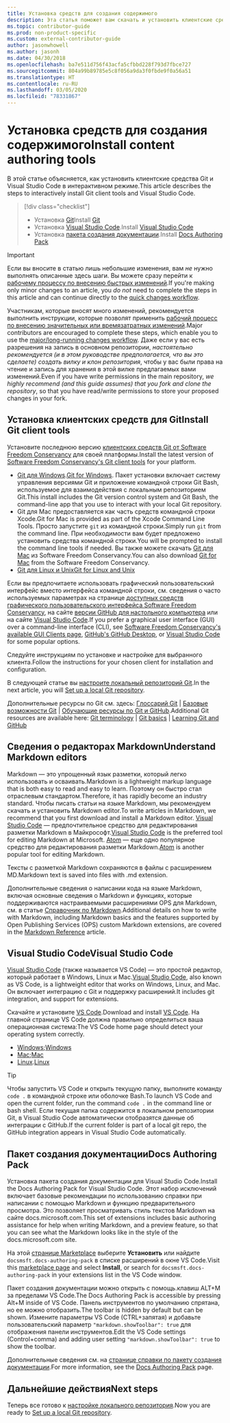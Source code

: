 ```yaml
---
title: Установка средств для создания содержимого
description: Эта статья поможет вам скачать и установить клиентские средства, необходимые для редактирования файлов Markdown и работы с Git.
ms.topic: contributor-guide
ms.prod: non-product-specific
ms.custom: external-contributor-guide
author: jasonwhowell
ms.author: jasonh
ms.date: 04/30/2018
ms.openlocfilehash: ba7e511d756f43acfa5cfbbd228f793d7fbce727
ms.sourcegitcommit: 804a99b89785e5c8f056a9da3f0fbde9f0a56a51
ms.translationtype: HT
ms.contentlocale: ru-RU
ms.lasthandoff: 03/05/2020
ms.locfileid: "78331867"
---
```

# <a name="install-content-authoring-tools"></a><span data-ttu-id="4cb4c-103">Установка средств для создания содержимого</span><span class="sxs-lookup"><span data-stu-id="4cb4c-103">Install content authoring tools</span></span>

<span data-ttu-id="4cb4c-104">В этой статье объясняется, как установить клиентские средства Git и Visual Studio Code в интерактивном режиме.</span><span class="sxs-lookup"><span data-stu-id="4cb4c-104">This article describes the steps to interactively install Git client tools and Visual Studio Code.</span></span>
> [!div class="checklist"]
> * <span data-ttu-id="4cb4c-105">Установка [Git](https://git-scm.com/)</span><span class="sxs-lookup"><span data-stu-id="4cb4c-105">Install [Git](https://git-scm.com/)</span></span>
> * <span data-ttu-id="4cb4c-106">Установка [Visual Studio Code](https://code.visualstudio.com/).</span><span class="sxs-lookup"><span data-stu-id="4cb4c-106">Install [Visual Studio Code](https://code.visualstudio.com/)</span></span>
> * <span data-ttu-id="4cb4c-107">Установка [пакета создания документации](https://marketplace.visualstudio.com/items?itemName=docsmsft.docs-authoring-pack).</span><span class="sxs-lookup"><span data-stu-id="4cb4c-107">Install [Docs Authoring Pack](https://marketplace.visualstudio.com/items?itemName=docsmsft.docs-authoring-pack)</span></span>

>[!IMPORTANT]
> <span data-ttu-id="4cb4c-108">Если вы вносите в статью лишь небольшие изменения, вам *не* нужно выполнять описанные здесь шаги. Вы можете сразу перейти к [рабочему процессу по внесению быстрых изменений](index.md#quick-edits-to-existing-documents).</span><span class="sxs-lookup"><span data-stu-id="4cb4c-108">If you're making only minor changes to an article, you *do not* need to complete the steps in this article and can continue directly to the [quick changes workflow](index.md#quick-edits-to-existing-documents).</span></span>
>
> <span data-ttu-id="4cb4c-109">Участникам, которые вносят много изменений, рекомендуется выполнить инструкции, которые позволят применить [рабочий процесс по внесению значительных или времязатратных изменений](how-to-write-workflows-major.md).</span><span class="sxs-lookup"><span data-stu-id="4cb4c-109">Major contributors are encouraged to complete these steps, which enable you to use the [major/long-running changes workflow](how-to-write-workflows-major.md).</span></span> <span data-ttu-id="4cb4c-110">Даже если у вас есть разрешения на запись в основном репозитории, *настоятельно рекомендуется (и в этом руководстве предполагается, что вы это сделаете) создать вилку и клон репозитория*, чтобы у вас были права на чтение и запись для хранения в этой вилке предлагаемых вами изменений.</span><span class="sxs-lookup"><span data-stu-id="4cb4c-110">Even if you have write permissions in the main repository, *we highly recommend (and this guide assumes) that you fork and clone the repository*, so that you have read/write permissions to store your proposed changes in your fork.</span></span>

## <a name="install-git-client-tools"></a><span data-ttu-id="4cb4c-111">Установка клиентских средств для Git</span><span class="sxs-lookup"><span data-stu-id="4cb4c-111">Install Git client tools</span></span> 

 <span data-ttu-id="4cb4c-112">Установите последнюю версию [клиентских средств Git от Software Freedom Conservancy](https://git-scm.com/download/) для своей платформы.</span><span class="sxs-lookup"><span data-stu-id="4cb4c-112">Install the latest version of [Software Freedom Conservancy's Git client tools](https://git-scm.com/download/) for your platform.</span></span> 

* <span data-ttu-id="4cb4c-113">[Git для Windows](https://git-scm.com/download/win).</span><span class="sxs-lookup"><span data-stu-id="4cb4c-113">[Git for Windows](https://git-scm.com/download/win).</span></span> <span data-ttu-id="4cb4c-114">Пакет установки включает систему управления версиями Git и приложение командной строки Git Bash, используемое для взаимодействия с локальным репозиторием Git.</span><span class="sxs-lookup"><span data-stu-id="4cb4c-114">This install includes the Git version control system and Git Bash, the command-line app that you use to interact with your local Git repository.</span></span>
* <span data-ttu-id="4cb4c-115">Git для Mac предоставляется как часть средств командной строки Xcode.</span><span class="sxs-lookup"><span data-stu-id="4cb4c-115">Git for Mac is provided as part of the Xcode Command Line Tools.</span></span> <span data-ttu-id="4cb4c-116">Просто запустите `git` из командной строки.</span><span class="sxs-lookup"><span data-stu-id="4cb4c-116">Simply run `git` from the command line.</span></span> <span data-ttu-id="4cb4c-117">При необходимости вам будет предложено установить средства командной строки.</span><span class="sxs-lookup"><span data-stu-id="4cb4c-117">You will be prompted to install the command line tools if needed.</span></span> <span data-ttu-id="4cb4c-118">Вы также можете скачать [Git для Mac](https://git-scm.com/download/mac) из Software Freedom Conservancy.</span><span class="sxs-lookup"><span data-stu-id="4cb4c-118">You can also download [Git for Mac](https://git-scm.com/download/mac) from the Software Freedom Conservancy.</span></span>
* [<span data-ttu-id="4cb4c-119">Git для Linux и Unix</span><span class="sxs-lookup"><span data-stu-id="4cb4c-119">Git for Linux and Unix</span></span>](https://git-scm.com/download/linux)

<span data-ttu-id="4cb4c-120">Если вы предпочитаете использовать графический пользовательский интерфейс вместо интерфейса командной строки, см. сведения о часто используемых параметрах на странице [доступных средств графического пользовательского интерфейса Software Freedom Conservancy](https://git-scm.com/downloads/guis), на сайте [версии GitHub для настольного компьютера](https://desktop.github.com/) или на сайте [Visual Studio Code](https://www.visualstudio.com/products/code-vs.aspx).</span><span class="sxs-lookup"><span data-stu-id="4cb4c-120">If you prefer a graphical user interface (GUI) over a command-line interface (CLI), see [Software Freedom Conservancy's available GUI Clients page](https://git-scm.com/downloads/guis), [GitHub's GitHub Desktop](https://desktop.github.com/), or [Visual Studio Code](https://www.visualstudio.com/products/code-vs.aspx) for some popular options.</span></span>

<span data-ttu-id="4cb4c-121">Следуйте инструкциям по установке и настройке для выбранного клиента.</span><span class="sxs-lookup"><span data-stu-id="4cb4c-121">Follow the instructions for your chosen client for installation and configuration.</span></span>

<span data-ttu-id="4cb4c-122">В следующей статье вы [настроите локальный репозиторий Git](get-started-setup-local.md).</span><span class="sxs-lookup"><span data-stu-id="4cb4c-122">In the next article, you will [Set up a local Git repository](get-started-setup-local.md).</span></span>

   <span data-ttu-id="4cb4c-123">Дополнительные ресурсы по Git см. здесь: [Глоссарий Git](https://help.github.com/articles/github-glossary) | [Базовые возможности Git](https://git-scm.com/book/en/v2/Getting-Started-Git-Basics) | [Обучающие ресурсы по Git и GitHub](https://help.github.com/articles/good-resources-for-learning-git-and-github/).</span><span class="sxs-lookup"><span data-stu-id="4cb4c-123">Additional Git resources are available here: [Git terminology](https://help.github.com/articles/github-glossary) | [Git basics](https://git-scm.com/book/en/v2/Getting-Started-Git-Basics) | [Learning Git and GitHub](https://help.github.com/articles/good-resources-for-learning-git-and-github/)</span></span>

## <a name="understand-markdown-editors"></a><span data-ttu-id="4cb4c-124">Сведения о редакторах Markdown</span><span class="sxs-lookup"><span data-stu-id="4cb4c-124">Understand Markdown editors</span></span>

<span data-ttu-id="4cb4c-125">Markdown — это упрощенный язык разметки, который легко использовать и осваивать.</span><span class="sxs-lookup"><span data-stu-id="4cb4c-125">Markdown is a lightweight markup language that is both easy to read and easy to learn.</span></span> <span data-ttu-id="4cb4c-126">Поэтому он быстро стал отраслевым стандартом.</span><span class="sxs-lookup"><span data-stu-id="4cb4c-126">Therefore, it has rapidly become an industry standard.</span></span> <span data-ttu-id="4cb4c-127">Чтобы писать статьи на языке Markdown, мы рекомендуем скачать и установить Markdown editor.</span><span class="sxs-lookup"><span data-stu-id="4cb4c-127">To write articles in Markdown, we recommend that you first download and install a Markdown editor.</span></span>  <span data-ttu-id="4cb4c-128">[Visual Studio Code](https://code.visualstudio.com/) — предпочтительное средство для редактирования разметки Markdown в Майкрософт.</span><span class="sxs-lookup"><span data-stu-id="4cb4c-128">[Visual Studio Code](https://code.visualstudio.com/) is the preferred tool for editing Markdown at Microsoft.</span></span> <span data-ttu-id="4cb4c-129">[Atom](https://atom.io) — еще одно популярное средство для редактирования разметки Markdown.</span><span class="sxs-lookup"><span data-stu-id="4cb4c-129">[Atom](https://atom.io) is another popular tool for editing Markdown.</span></span>

<span data-ttu-id="4cb4c-130">Тексты с разметкой Markdown сохраняются в файлы с расширением MD.</span><span class="sxs-lookup"><span data-stu-id="4cb4c-130">Markdown text is saved into files with .md extension.</span></span>

<span data-ttu-id="4cb4c-131">Дополнительные сведения о написании кода на языке Markdown, включая основные сведения о Markdown и функциях, которые поддерживаются настраиваемыми расширениями OPS для Markdown, см. в статье [Справочник по Markdown](markdown-reference.md).</span><span class="sxs-lookup"><span data-stu-id="4cb4c-131">Additional details on how to write with Markdown, including Markdown basics and the features supported by Open Publishing Services (OPS) custom Markdown extensions, are covered in the [Markdown Reference](markdown-reference.md) article.</span></span>

## <a name="visual-studio-code"></a><span data-ttu-id="4cb4c-132">Visual Studio Code</span><span class="sxs-lookup"><span data-stu-id="4cb4c-132">Visual Studio Code</span></span>

<span data-ttu-id="4cb4c-133">[Visual Studio Code](https://code.visualstudio.com/) (также называется VS Code) — это простой редактор, который работает в Windows, Linux и Mac.</span><span class="sxs-lookup"><span data-stu-id="4cb4c-133">[Visual Studio Code](https://code.visualstudio.com/), also known as VS Code, is a lightweight editor that works on Windows, Linux, and Mac.</span></span> <span data-ttu-id="4cb4c-134">Он включает интеграцию с Git и поддержку расширений.</span><span class="sxs-lookup"><span data-stu-id="4cb4c-134">It includes git integration, and support for extensions.</span></span>

<span data-ttu-id="4cb4c-135">Скачайте и установите [VS Code](https://code.visualstudio.com/).</span><span class="sxs-lookup"><span data-stu-id="4cb4c-135">Download and install [VS Code](https://code.visualstudio.com/).</span></span> <span data-ttu-id="4cb4c-136">На главной странице VS Code должна правильно определиться ваша операционная система:</span><span class="sxs-lookup"><span data-stu-id="4cb4c-136">The VS Code home page should detect your operating system correctly.</span></span>

- <span data-ttu-id="4cb4c-137">[Windows](https://code.visualstudio.com/docs/setup/windows);</span><span class="sxs-lookup"><span data-stu-id="4cb4c-137">[Windows](https://code.visualstudio.com/docs/setup/windows)</span></span>
- <span data-ttu-id="4cb4c-138">[Mac](https://code.visualstudio.com/docs/setup/mac);</span><span class="sxs-lookup"><span data-stu-id="4cb4c-138">[Mac](https://code.visualstudio.com/docs/setup/mac)</span></span>
- <span data-ttu-id="4cb4c-139">[Linux](https://code.visualstudio.com/docs/setup/linux).</span><span class="sxs-lookup"><span data-stu-id="4cb4c-139">[Linux](https://code.visualstudio.com/docs/setup/linux)</span></span>

> [!TIP]
> <span data-ttu-id="4cb4c-140">Чтобы запустить VS Code и открыть текущую папку, выполните команду `code .` в командной строке или оболочке Bash.</span><span class="sxs-lookup"><span data-stu-id="4cb4c-140">To launch VS Code and open the current folder, run the command `code .` in the command line or bash shell.</span></span> <span data-ttu-id="4cb4c-141">Если текущая папка содержится в локальном репозитории Git, в Visual Studio Code автоматически отобразятся данные об интеграции с GitHub.</span><span class="sxs-lookup"><span data-stu-id="4cb4c-141">If the current folder is part of a local git repo, the GitHub integration appears in Visual Studio Code automatically.</span></span>

## <a name="docs-authoring-pack"></a><span data-ttu-id="4cb4c-142">Пакет создания документации</span><span class="sxs-lookup"><span data-stu-id="4cb4c-142">Docs Authoring Pack</span></span>
<span data-ttu-id="4cb4c-143">Установка пакета создания документации для Visual Studio Code.</span><span class="sxs-lookup"><span data-stu-id="4cb4c-143">Install the Docs Authoring Pack for Visual Studio Code.</span></span> <span data-ttu-id="4cb4c-144">Этот набор исключений включает базовые рекомендации по использованию справки при написании с помощью Markdown и функцию предварительного просмотра. Это позволяет просматривать стиль текстов Markdown на сайте docs.microsoft.com.</span><span class="sxs-lookup"><span data-stu-id="4cb4c-144">This set of extensions includes basic authoring assistance for help when writing Markdown, and a preview feature, so that you can see what the Markdown looks like in the style of the docs.microsoft.com site.</span></span>

   <span data-ttu-id="4cb4c-145">На этой [странице Marketplace](https://marketplace.visualstudio.com/items?itemName=docsmsft.docs-authoring-pack) выберите **Установить** или найдите `docsmsft.docs-authoring-pack` в списке расширений в окне VS Code.</span><span class="sxs-lookup"><span data-stu-id="4cb4c-145">Visit this [marketplace page](https://marketplace.visualstudio.com/items?itemName=docsmsft.docs-authoring-pack) and select **Install**, or search for `docsmsft.docs-authoring-pack` in your extensions list in the VS Code window.</span></span> 

   <span data-ttu-id="4cb4c-146">Пакет создания документации можно открыть с помощь.клавиш ALT+M за пределами VS Code.</span><span class="sxs-lookup"><span data-stu-id="4cb4c-146">The Docs Authoring Pack is accessible by pressing Alt+M inside of VS Code.</span></span> <span data-ttu-id="4cb4c-147">Панель инструментов по умолчанию спрятана, но ее можно отобразить.</span><span class="sxs-lookup"><span data-stu-id="4cb4c-147">The toolbar is hidden by default but can be shown.</span></span> <span data-ttu-id="4cb4c-148">Измените параметры VS Code (CTRL+запятая) и добавьте пользовательский параметр `"markdown.showToolbar": true` для отображения панели инструментов.</span><span class="sxs-lookup"><span data-stu-id="4cb4c-148">Edit the VS Code settings (Control+comma) and adding user setting `"markdown.showToolbar": true` to show the toolbar.</span></span>

   <span data-ttu-id="4cb4c-149">Дополнительные сведения см. на [странице справки по пакету создания документации](how-to-write-docs-auth-pack.md).</span><span class="sxs-lookup"><span data-stu-id="4cb4c-149">For more information, see the [Docs Authoring Pack](how-to-write-docs-auth-pack.md) page.</span></span>


## <a name="next-steps"></a><span data-ttu-id="4cb4c-150">Дальнейшие действия</span><span class="sxs-lookup"><span data-stu-id="4cb4c-150">Next steps</span></span>

<span data-ttu-id="4cb4c-151">Теперь все готово к [настройке локального репозитория](get-started-setup-local.md).</span><span class="sxs-lookup"><span data-stu-id="4cb4c-151">Now you are ready to [Set up a local Git repository](get-started-setup-local.md).</span></span>
